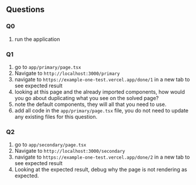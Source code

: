 ## Questions

### Q0

1. run the application

### Q1

1. go to `app/primary/page.tsx`
1. Navigate to `http://localhost:3000/primary`
1. navigate to `https://example-one-test.vercel.app/done/1` in a new tab to see expected result
1. looking at this page and the already imported components, how would you go about duplicating what you see on the solved page?
1. note the default components, they will all that you need to use.
1. add all code in the `app/primary/page.tsx` file, you do not need to update any existing files for this question.

### Q2

1. go to `app/secondary/page.tsx`
1. Navigate to `http://localhost:3000/secondary`
1. navigate to `https://example-one-test.vercel.app/done/2` in a new tab to see expected result
1. Looking at the expected result, debug why the page is not rendering as expected.
